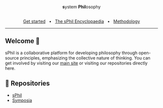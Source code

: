 <div align="center">
  <br />
  <p><b>s</b>ystem <b>Phil</b>osophy</p>

  <br />
  <a href="https://systemphil.com/contributing">Get started</a>
  <span>&nbsp;&nbsp;•&nbsp;&nbsp;</span>
  <a href="https://systemphil.com/">The sPhil Encyclopaedia</a>
  <span>&nbsp;&nbsp;•&nbsp;&nbsp;</span>
  <a href="https://systemphil.com/contributing/methodology">Methodology</a>
  <br />
  <hr />
</div>

## Welcome 👋

sPhil is a collaborative platform for developing philosophy through open-source principles, emphasizing the collective nature of thinking. You can get involved by visiting our [main site](https://systemphil.com) or visiting our repositories directly here.

## 💾 Repositories

- [sPhil](https://github.com/systemphil/sphil)
- [Symposia](https://github.com/systemphil/symposia)


<!--

**Here are some ideas to get you started:**

🙋‍♀️ A short introduction - what is your organization all about?
🌈 Contribution guidelines - how can the community get involved?
👩‍💻 Useful resources - where can the community find your docs? Is there anything else the community should know?
🍿 Fun facts - what does your team eat for breakfast?
🧙 Remember, you can do mighty things with the power of [Markdown](https://docs.github.com/github/writing-on-github/getting-started-with-writing-and-formatting-on-github/basic-writing-and-formatting-syntax)
-->
